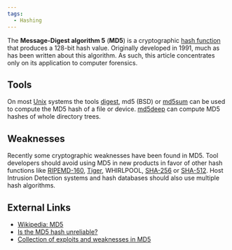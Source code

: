 ```yaml
---
tags:
  - Hashing
---
```

The **Message-Digest algorithm 5** (**MD5**) is a cryptographic [hash
function](hash.md) that produces a 128-bit hash value.
Originally developed in 1991, much as has been written about this
algorithm. As such, this article concentrates only on its application to
computer forensics.

## Tools

On most [Unix](unix.md) systems the tools [digest](digest.md), md5 (BSD) or
[md5sum](md5sum.md) can be used to compute the MD5 hash of a file or device.
[md5deep](md5deep.md) can compute MD5 hashes of whole directory trees.

## Weaknesses

Recently some cryptographic weaknesses have been found in MD5. Tool developers
should avoid using MD5 in new products in favor of other hash functions like
[RIPEMD-160](ripemd-160.md), [Tiger](tiger.md), WHIRLPOOL,
[SHA-256](sha-2.md) or [SHA-512](sha-2.md). Host Intrusion Detection
systems and hash databases should also use multiple hash algorithms.

## External Links

* [Wikipedia: MD5](https://en.wikipedia.org/wiki/MD5)
* [Is the MD5 hash unreliable?](http://deepbyte.com/blog/2006/02/is_the_md5_hash_unreliable.html)
* [Collection of exploits and weaknesses in MD5](http://blog.boreas.ro/2007/11/exploiting-md5-and-other-hashing.html)
